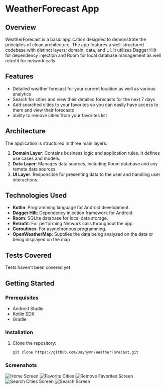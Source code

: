 # WeatherForecast App

## Overview

WeatherForecast is a basic application designed to demonstrate the principles of clean architecture. 
The app features a well-structured codebase with distinct layers: domain, data, and UI. 
It utilizes Dagger Hilt for dependency injection and Room for local database management as well retrofit for network calls

## Features

- Detailed weather forecast for your current location as well as various analytics
- Search for cities and view their detailed forecasts for the next 7 days
- Add searched cities to your favorites so you can easily have access to them and view their forecasts
- ability to remove cities from your favorites list

## Architecture

The application is structured in three main layers:

1. **Domain Layer**: Contains business logic and application rules. It defines use cases and models.
2. **Data Layer**: Manages data sources, including Room database and any remote data sources.
3. **UI Layer**: Responsible for presenting data to the user and handling user interactions.

## Technologies Used

- **Kotlin**: Programming language for Android development.
- **Dagger Hilt**: Dependency injection framework for Android.
- **Room**: SQLite database for local data storage.
- **Retrofit**: For performing Network calls throughout the app
- **Coroutines**: For asynchronous programming.
- **OpenWeatherMap**: Supplies the data being analyzed on the data or being displayed on the map

## Tests Covered

Tests haven't been covered yet

## Getting Started

### Prerequisites

- Android Studio
- Kotlin SDK
- Gradle

### Installation

1. Clone the repository:
   ```bash
   git clone https://github.com/Jayhymn/WeatherForecast.git


### Screenshots
![Home Screen](screenshots/HomeScreen.png)
![Favorite Cities](screenshots/FavoriteCities.png)
![Remove Favorites Screen](screenshots/RemoveFavoriteScreen.png)
![Search Cities Screen](screenshots/SearchCitiesScreen.png)
![Search Screen](screenshots/SearchScreen.png)

```
